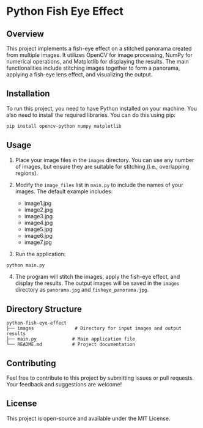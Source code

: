 # Python Fish Eye Effect

## Overview
This project implements a fish-eye effect on a stitched panorama created from multiple images. It utilizes OpenCV for image processing, NumPy for numerical operations, and Matplotlib for displaying the results. The main functionalities include stitching images together to form a panorama, applying a fish-eye lens effect, and visualizing the output.

## Installation
To run this project, you need to have Python installed on your machine. You also need to install the required libraries. You can do this using pip:

```bash
pip install opencv-python numpy matplotlib
```

## Usage
1. Place your image files in the `images` directory. You can use any number of images, but ensure they are suitable for stitching (i.e., overlapping regions).
2. Modify the `image_files` list in `main.py` to include the names of your images. The default example includes:
   - image1.jpg
   - image2.jpg
   - image3.jpg
   - image4.jpg
   - image5.jpg
   - image6.jpg
   - image7.jpg

3. Run the application:

```bash
python main.py
```

4. The program will stitch the images, apply the fish-eye effect, and display the results. The output images will be saved in the `images` directory as `panorama.jpg` and `fisheye_panorama.jpg`.

## Directory Structure
```
python-fish-eye-effect
├── images               # Directory for input images and output results
├── main.py             # Main application file
└── README.md           # Project documentation
```

## Contributing
Feel free to contribute to this project by submitting issues or pull requests. Your feedback and suggestions are welcome!

## License
This project is open-source and available under the MIT License.